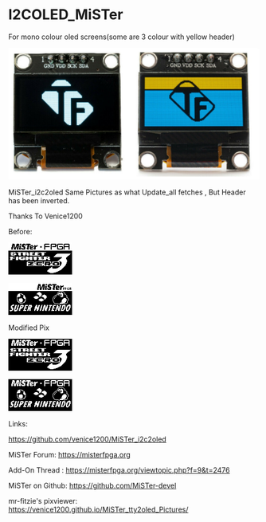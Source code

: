 # I2COLED_MiSTer

For mono colour oled screens(some are 3 colour with yellow header)

![Alt text](https://github.com/terminator2k2/I2COLED_MiSTer/blob/main/pics/5.jpg?raw=true)

MiSTer_i2c2oled
Same Pictures as what Update_all fetches , But Header has been inverted.

Thanks To Venice1200

Before:

![Alt text](https://github.com/terminator2k2/I2COLED_MiSTer/blob/main/pics/1.png?raw=true)

![Alt text](https://github.com/terminator2k2/I2COLED_MiSTer/blob/main/pics/2.png?raw=true)

Modified Pix

![Alt text](https://github.com/terminator2k2/I2COLED_MiSTer/blob/main/pics/3.png?raw=true)

![Alt text](https://github.com/terminator2k2/I2COLED_MiSTer/blob/main/pics/4.png?raw=true)

Links:

https://github.com/venice1200/MiSTer_i2c2oled

MiSTer Forum: https://misterfpga.org

Add-On Thread : https://misterfpga.org/viewtopic.php?f=9&t=2476

MiSTer on Github: https://github.com/MiSTer-devel

mr-fitzie's pixviewer: https://venice1200.github.io/MiSTer_tty2oled_Pictures/
